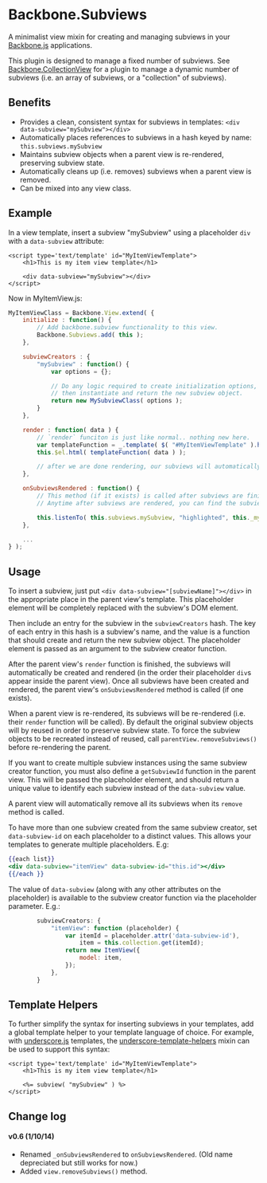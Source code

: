 # Backbone.Subviews

A minimalist view mixin for creating and managing subviews in your [Backbone.js](http://backbonejs.org/) applications. 

This plugin is designed to manage a fixed number of subviews. See [Backbone.CollectionView](http://rotundasoftware.github.io/backbone.collectionView/) for a plugin to manage a dynamic number of subviews (i.e. an array of subviews, or a "collection" of subviews). 

## Benefits

* Provides a clean, consistent syntax for subviews in templates: `<div data-subview="mySubview"></div>`
* Automatically places references to subviews in a hash keyed by name: `this.subviews.mySubview`
* Maintains subview objects when a parent view is re-rendered, preserving subview state.
* Automatically cleans up (i.e. removes) subviews when a parent view is removed.
* Can be mixed into any view class.

## Example

In a view template, insert a subview "mySubview" using a placeholder `div` with a `data-subview` attribute:

	<script type='text/template' id="MyItemViewTemplate">
		<h1>This is my item view template</h1>

		<div data-subview="mySubview"></div>
	</script>

Now in MyItemView.js:

```javascript
MyItemViewClass = Backbone.View.extend( {
	initialize : function() {
		// Add backbone.subview functionality to this view.
		Backbone.Subviews.add( this );
	},

	subviewCreators : {
		"mySubview" : function() {
			var options = {};

			// Do any logic required to create initialization options,
			// then instantiate and return the new subview object.
			return new MySubviewClass( options );
		}
	},

	render : function( data ) {
		// `render` funciton is just like normal.. nothing new here.
		var templateFunction = _.template( $( "#MyItemViewTemplate" ).html() );
		this.$el.html( templateFunction( data ) );

		// after we are done rendering, our subviews will automatically be rendered in order
	},

	onSubviewsRendered : function() {
		// This method (if it exists) is called after subviews are finished rendering.
		// Anytime after subviews are rendered, you can find the subviews in the `subviews` hash

		this.listenTo( this.subviews.mySubview, "highlighted", this._mySubview_onHighlighted );
	},

	...
} );
```

## Usage

To insert a subview, just put `<div data-subview="[subviewName]"></div>` in the appropriate place in the parent view's template. This placeholder element will be completely replaced with the subview's DOM element.

Then include an entry for the subview in the `subviewCreators` hash. The key of each entry in this hash is a subview's name, and the value is a function that should create and return the new subview object. The placeholder element is passed as an argument to the subview creator function.

After the parent view's `render` function is finished, the subviews will automatically be created and rendered (in the order their placeholder `div`s appear inside the parent view). Once all subviews have been created and rendered, the parent view's `onSubviewsRendered` method is called (if one exists).

When a parent view is re-rendered, its subviews will be re-rendered (i.e. their `render` function will be called). By default the original subview objects will by reused in order to preserve subview state. To force the subview objects to be recreated instead of reused, call `parentView.removeSubviews()` before re-rendering the parent.

If you want to create multiple subview instances using the same subview creator function, you must also define a `getSubviewId` function in the parent view. This will be passed the placeholder element, and should return a unique value to identify each subview instead of the `data-subview` value.


A parent view will automatically remove all its subviews when its `remove` method is called.

To have more than one subview created from the same subview creator, set `data-subview-id` on each placeholder to a distinct values. This allows your templates to generate multiple placeholders. E.g:

``` handlebars
{{each list}}
<div data-subview="itemView" data-subview-id="this.id"></div>
{{/each }}
```

The value of `data-subview` (along with any other attributes on the placeholder) is available to the subview creator function via the placeholder parameter. E.g.:

``` javascript
        subviewCreators: {
            "itemView": function (placeholder) {
                var itemId = placeholder.attr('data-subview-id'),
                    item = this.collection.get(itemId);
                return new ItemView({
                    model: item,
                });
            },
        }
``` 

## Template Helpers

To further simplify the syntax for inserting subviews in your templates, add a global template helper to your template language of choice. For example, with [underscore.js](https://github.com/documentcloud/underscore) templates, the [underscore-template-helpers](https://github.com/rotundasoftware/underscore-template-helpers) mixin can be used to support this syntax:

	<script type='text/template' id="MyItemViewTemplate">
		<h1>This is my item view template</h1>

		<%= subview( "mySubview" ) %>
	</script>

## Change log

#### v0.6 (1/10/14)
* Renamed `_onSubviewsRendered` to `onSubviewsRendered`. (Old name depreciated but still works for now.)
* Added `view.removeSubviews()` method.

